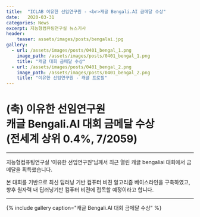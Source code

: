```yaml
---
title:  "ICLAB 이유한 선임연구원 - <br>캐글 Bengali.AI 금메달 수상"
date:   2020-03-31 
categories: News
excerpt: 지능형컴퓨팅연구실 뉴스기사
header:
    teaser: assets/images/posts/bengalai.jpg
gallery:
  - url: /assets/images/posts/0401_bengal_1.png
    image_path: /assets/images/posts/0401_bengal_1.png
    title: "캐글 대회 금메달 수상"
  - url: /assets/images/posts/0401_bengal_2.png
    image_path: /assets/images/posts/0401_bengal_2.png
    title: "이유한 선임연구원 - 캐글 프로필"
---
```

# (축) 이유한 선임연구원 <br> 캐글 Bengali.AI 대회 금메달 수상 <br> (전세계 상위 0.4%, 7/2059)

---
지능형컴퓨팅연구실 ‘이유한 선임연구원’님께서 최근 열린 캐글 bengaliai 대회에서 금메달을 획득했습니다. 

본 대회를 기반으로 최신 딥러닝 기반 컴퓨터 비젼 알고리즘 베이스라인을 구축하였고, 향후 원자력 내 딥러닝기반 컴퓨터 비젼에 접목할 예정이라고 합니다.

---

{% include gallery caption="캐글 Bengali.AI 대회 금메달 수상" %}